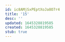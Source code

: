 ```yaml
---
id: ic8AMjSxPEptXoJa8O7r4
title: '15'
desc: ''
updated: 1645328819585
created: 1645328819585
stub: true
---
```


